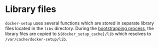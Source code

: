 # Library files

`docker-setup` uses several functions which are stored in separate library files located in the `libs` directory. During the [bootstrapping process](bootstrapping.md), the library files are copied to `${docker_setup_cache}/lib` which resolves to `/var/cache/docker-setup/lib`.

